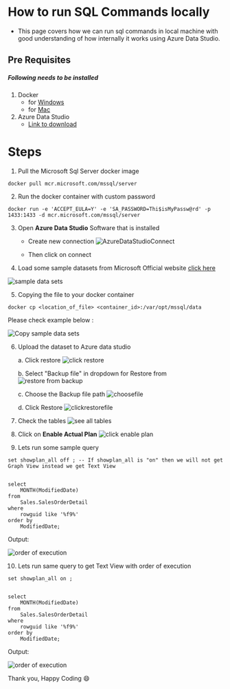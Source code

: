 
# How to run SQL Commands locally
- This page covers how we can run sql commands in local machine with good understanding of how internally it works using Azure Data Studio.

## Pre Requisites
##### Following needs to be installed
1. Docker
    * for [Windows](https://docs.docker.com/desktop/windows/install/)
    * for [Mac](https://docs.docker.com/desktop/mac/install/)
2. Azure Data Studio
    * [Link to download](https://learn.microsoft.com/en-us/sql/azure-data-studio/download-azure-data-studio?view=sql-server-ver16&tabs=redhat-install%2Credhat-uninstall)

# Steps
1. Pull the Microsoft Sql Server docker image
```
docker pull mcr.microsoft.com/mssql/server
``````
2. Run the docker container with custom password
```
docker run -e 'ACCEPT_EULA=Y' -e 'SA_PASSWORD=Thi$isMyPassw@rd' -p 1433:1433 -d mcr.microsoft.com/mssql/server
```
3. Open **Azure Data Studio** Software that is installed

    - Create new connection
        ![AzureDataStudioConnect](AzureDataStudioConnect.png)

    - Then click on connect
4. Load some sample datasets from Microsoft Official website
    [click here](https://learn.microsoft.com/en-us/sql/samples/adventureworks-install-configure?view=sql-server-ver15&tabs=data-studio) 

![sample data sets](SampleDataSets.png)

5. Copying the file to your docker container
```
docker cp <location_of_file> <container_id>:/var/opt/mssql/data
```

Please check example below :

![Copy sample data sets](CopySampleDataSet.png)

6. Upload the dataset to Azure data studio

    a. Click restore
    ![click restore](ClickRestore.png)

    b. Select "Backup file" in dropdown for Restore from
    ![restore from backup](RestoreFromBackUp.png)

    c. Choose the Backup file path 
    ![choosefile](ChooseFile.png)

    d. Click Restore
    ![clickrestorefile](ClickRestoreFile.png)
7. Check the tables
    ![see all tables](SeeAllTables.png)

8. Click on **Enable Actual Plan** 
![click enable plan](ClickEnablePlan.png)

9. Lets run some sample query
```
set showplan_all off ; -- If showplan_all is "on" then we will not get Graph View instead we get Text View 


select 
    MONTH(ModifiedDate)
from 
    Sales.SalesOrderDetail
where 
    rowguid like '%f9%' 
order by 
    ModifiedDate;
```
Output:

![order of execution](../GraphView.png)

10. Lets run same query to get Text View with order of execution 

```
set showplan_all on ;


select 
    MONTH(ModifiedDate)
from 
    Sales.SalesOrderDetail
where 
    rowguid like '%f9%' 
order by 
    ModifiedDate;
```
Output:

![order of execution](../OrderOfExecution.png)

Thank you, Happy Coding :smile:
